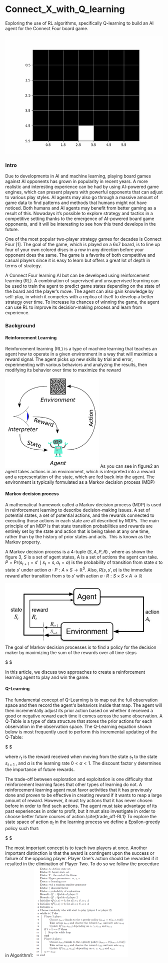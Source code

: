 # Connect_X_with_Q_learning
Exploring the use of RL algorithms, specifically Q-learning to build an AI agent for the Connect Four board game.

![Alt Text](animation.gif)


### Intro

Due to developments in AI and machine learning, playing board games against AI opponents has grown in popularity in recent years. A more realistic and interesting experience can be had by using AI-powered game engines, which can present players with powerful opponents that can adjust to various play styles. AI agents may also go through a massive amount of game data to find patterns and methods that humans might not have noticed. Both humans and AI agents may benefit from better gaming as a result of this. Nowadays it’s possible to explore strategy and tactics in a competitive setting thanks to the emergence of AI-powered board game opponents, and it will be interesting to see how this trend develops in the future.

One of the most popular two-player strategy games for decades is Connect Four [1]. The goal of the game, which is played on a 6x7 board, is to line up four of your own colored discs in a row in any direction before your opponent does the same. The game is a favorite of both competitive and casual players since it is easy to learn but offers a great lot of depth in terms of strategy.

A Connect Four learning AI bot can be developed using reinforcement learning (RL). A combination of supervised and unsupervised learning can be used to train the agent to predict game states depending on the state of the board and the player’s move. The agent can also gain knowledge by self-play, in which it competes with a replica of itself to develop a better strategy over time. To increase its chances of winning the game, the agent can use RL to improve its decision-making process and learn from experience.

### Background
#### Reinforcement Learning
Reinforcement learning (RL) is a type of machine learning that teaches an agent how to operate in a given environment in a way that will maximize a reward signal. The agent picks up new skills by trial and error, experimenting with various behaviors and analyzing the results, then modifying its behavior over time to maximize the reward 

<img src='Reinforcement_learning.png' width='300'>
As you can see in figure2 an agent takes actions in an environment, which is interpreted into a reward and a representation of the state, which are fed back into the agent. The environment is typically formulated as a Markov decision process (MDP)

#### Markov decision process
A mathematical framework called a Markov decision process (MDP) is used in reinforcement learning to describe decision-making issues. A set of potential states, a set of potential actions, and the rewards connected to executing those actions in each state are all described by MDPs. The main principle of an MDP is that state transition probabilities and rewards are entirely set by the state and action that is being taken at any one time, rather than by the history of prior states and acts. This is known as the Markov property.

A Markov decision process is a 4-tuple  $(S,A,P,R)$ , where as shown the figure 3, $S$ is a set of agent states, A is a set of actions the agent can take. $P = \text{Pr}(s_{t+1} = s' \mid s_t = s, a_t = a)$ is the probability of transition from state  $s$  to state  $s'$  under action $a \cdot P: A \times S \rightarrow \mathbb{R}^S$. Also, $R(s, s', a)$ is the immediate reward after transition from  $s$  to  $s'$  with action $a \cdot R: S \times S \times A \rightarrow \mathbb{R}$

<img src='MDP.jpg' width='500'>
The goal of Markov decision processes is to find a policy for the decision maker by maximizing the sum of the rewards over all time steps

$
$



In this article, we discuss two approaches to create a reinforcement learning agent to play and win the game.

#### Q-Learning

The fundamental concept of Q-Learning is to map out the full observation space and then record the agent's behaviors inside that map. The agent will then incrementally adjust its prior action based on whether it received a good or negative reward each time it comes across the same observation. A Q-Table is a type of data structure that stores the prior actions for each observation in the observation space. The Q-Learning equation shown below is most frequently used to perform this incremental updating of the Q-Table:


$
$

where  $r_t$  is the reward received when moving from the state  $s_t$  to the state  $s_{t+1}$ , and  $\alpha$  is the learning rate  $0<\alpha<1$. The discount factor $\gamma$ determines the importance of future rewards.

The trade-off between exploration and exploitation is one difficulty that reinforcement learning faces that other types of learning do not. A reinforcement learning agent must favor activities that it has previously done and proven to be effective in creating reward if it wants to reap a large amount of reward. However, it must try actions that it has never chosen before in order to find such actions. The agent must take advantage of its past experiences in order to profit, but it must also investigate in order to choose better future courses of action.\cite{trade_off-RL1}
To explore the state space of action $a_t$ in the learning process we define a Epsilon-greedy policy such that:

$
$

The most important concept is to teach two players at once. Another important distinction is that the award is contingent upon the success or failure of the opposing player. Player One's action should be rewarded if it resulted in the elimination of Player Two.
To do so we follow the procedure in Algorithm1:
<img src='Algorithm1.png' width='300'>


